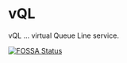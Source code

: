 # vQL
vQL ... virtual Queue Line service.

[![FOSSA Status](https://app.fossa.com/api/projects/git%2Bgithub.com%2FvQL-OSS%2Fvql.svg?type=large)](https://app.fossa.com/projects/git%2Bgithub.com%2FvQL-OSS%2Fvql?ref=badge_small)
